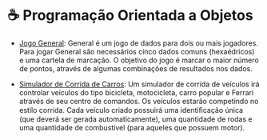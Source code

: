 # 	:coffee: Programação Orientada a Objetos

* [Jogo General](https://github.com/keikomori/CP-UTFPR/tree/master/Programa%C3%A7%C3%A3o-Orientada-a-Objetos/jogo-general): General é um jogo de dados para dois ou mais jogadores. Para jogar General são necessários cinco dados comuns (hexaédricos) e uma cartela de marcação. O objetivo do jogo é marcar o maior número de pontos, através de algumas combinações de resultados nos dados.

* [Simulador de Corrida de Carros](https://github.com/keikomori/): Um simulador de corrida de veículos irá controlar veículos do tipo bicicleta, motocicleta, carro popular e Ferrari através de seu centro de comandos. Os veículos estarão competindo no estilo corrida. Cada veículo criado possuirá uma identiﬁcação única (que deverá ser gerada automaticamente), uma quantidade de rodas e uma quantidade de combustível (para aqueles que possuem motor).
